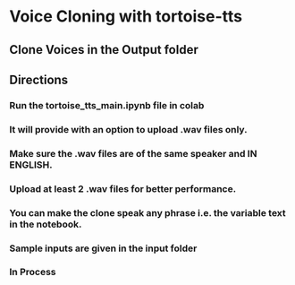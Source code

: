 # Voice Cloning with tortoise-tts
## Clone Voices in the Output folder

## Directions

### Run the tortoise_tts_main.ipynb file in colab
### It will provide with an option to upload .wav files only.
### Make sure the .wav files are of the same speaker and IN ENGLISH. 
### Upload at least 2 .wav files for better performance.
### You can make the clone speak any phrase i.e. the variable text in the notebook.
### Sample inputs are given in the input folder


### In Process
